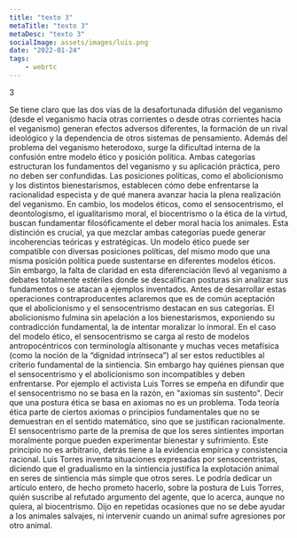 ```yaml
---
title: "texto 3"
metaTitle: "texto 3"
metaDesc: "texto 3"
socialImage: assets/images/luis.png
date: "2022-01-24"
tags:
	- webrtc
---
```


3

Se tiene claro que las dos vías de la desafortunada difusión del veganismo (desde el veganismo hacia otras corrientes o desde otras corrientes hacia el veganismo) generan efectos adversos diferentes, la formación de un rival ideológico y la dependencia de otros sistemas de pensamiento. Además del problema del veganismo heterodoxo, surge la dificultad interna de la confusión entre modelo ético y posición política. Ambas categorías estructuran los fundamentos del veganismo y su aplicación práctica, pero no deben ser confundidas. Las posiciones políticas, como el abolicionismo y los distintos bienestarismos, establecen cómo debe enfrentarse la racionalidad especista y de qué manera avanzar hacia la plena realización del veganismo. En cambio, los modelos éticos, como el sensocentrismo, el deontologismo, el igualitarismo moral, el biocentrismo o la ética de la virtud, buscan fundamentar filosóficamente el deber moral hacia los animales. Esta distinción es crucial, ya que mezclar ambas categorías puede generar incoherencias teóricas y estratégicas. Un modelo ético puede ser compatible con diversas posiciones políticas, del mismo modo que una misma posición política puede sustentarse en diferentes modelos éticos. Sin embargo, la falta de claridad en esta diferenciación llevó al veganismo a debates totalmente estériles donde se descalifican posturas sin analizar sus fundamentos o se atacan a ejemplos inventados. Antes de desarrollar estas operaciones contraproducentes aclaremos que es de común aceptación que el abolicionismo y el sensocentrismo destacan en sus categorías. El abolicionismo fulmina sin apelación a los bienestarismos, exponiendo su contradicción fundamental, la de intentar moralizar lo inmoral. En el caso del modelo ético, el sensocentrismo se carga al resto de modelos antropocéntricos con terminología altisonante y muchas veces metafísica (como la noción de la “dignidad intrínseca”) al ser estos reductibles al criterio fundamental de la sintiencia. Sin embargo hay quiénes piensan que el sensocentrismo y el abolicionismo son incompatibles y deben enfrentarse. Por ejemplo el activista Luis Torres se empeña en difundir que el sensocentrismo no se basa en la razón, en "axiomas sin sustento". Decir que una postura ética se basa en axiomas no es un problema. Toda teoría ética parte de ciertos axiomas o principios fundamentales que no se demuestran en el sentido matemático, sino que se justifican racionalmente. El sensocentrismo parte de la premisa de que los seres sintientes importan moralmente porque pueden experimentar bienestar y sufrimiento. Este principio no es arbitrario, detrás tiene a la evidencia empírica y consistencia racional. Luis Torres inventa situaciones expresadas por sensocentristas, diciendo que el gradualismo en la sintiencia justifica la explotación animal en seres de sintiencia más simple que otros seres. Le podría dedicar un artículo entero, de hecho prometo hacerlo, sobre la postura de Luis Torres, quién suscribe al refutado argumento del agente, que lo acerca, aunque no quiera, al biocentrismo. Dijo en repetidas ocasiones que no se debe ayudar a los animales salvajes, ni intervenir cuando un animal sufre agresiones por otro animal. 